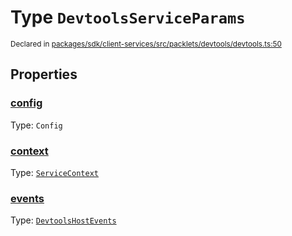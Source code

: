 # Type `DevtoolsServiceParams`
<sub>Declared in [packages/sdk/client-services/src/packlets/devtools/devtools.ts:50](https://github.com/dxos/protocols/blob/main/packages/sdk/client-services/src/packlets/devtools/devtools.ts#L50)</sub>




## Properties
### [config](https://github.com/dxos/protocols/blob/main/packages/sdk/client-services/src/packlets/devtools/devtools.ts#L52)
Type: <code>Config</code>

### [context](https://github.com/dxos/protocols/blob/main/packages/sdk/client-services/src/packlets/devtools/devtools.ts#L53)
Type: <code>[ServiceContext](/api/@dxos/client-services/classes/ServiceContext)</code>

### [events](https://github.com/dxos/protocols/blob/main/packages/sdk/client-services/src/packlets/devtools/devtools.ts#L51)
Type: <code>[DevtoolsHostEvents](/api/@dxos/client-services/classes/DevtoolsHostEvents)</code>